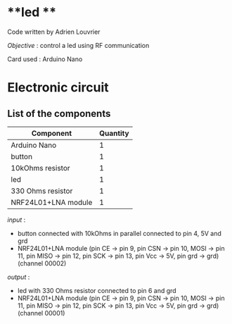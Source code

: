 # **led **

Code written by Adrien Louvrier

*Objective* : control a led using RF communication

Card used : Arduino Nano

# Electronic circuit

## **List of the components**

Component | Quantity 
----------|----------
Arduino Nano | 1
button | 1
10kOhms resistor | 1
led | 1
330 Ohms resistor | 1
NRF24L01+LNA module | 1

*input* : 
- button connected with 10kOhms in parallel connected to pin 4, 5V and grd
- NRF24L01+LNA module (pin CE -> pin 9, pin CSN -> pin 10, MOSI -> pin 11, pin MISO -> pin 12, pin SCK -> pin 13, pin Vcc -> 5V, pin grd -> grd) (channel 00002)

*output* : 
- led with 330 Ohms resistor connected to pin 6 and grd
- NRF24L01+LNA module (pin CE -> pin 9, pin CSN -> pin 10, MOSI -> pin 11, pin MISO -> pin 12, pin SCK -> pin 13, pin Vcc -> 5V, pin grd -> grd) (channel 00001)
